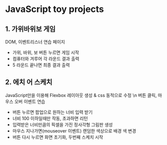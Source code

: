 # JavaScript toy projects
 
## 1. 가위바위보 게임
DOM, 이벤트리스너 연습 페이지
+ 가위, 바위, 보 버튼 누르면 게임 시작
+ 컴퓨터와 겨루어 각 라운드 결과 출력
+ 5 라운드 끝나면 최종 결과 출력

## 2. 에치 어 스케치
JavaScript만을 이용해 Flexbox 레이아웃 생성 & css 동적으로 수정
\n 버튼 클릭, 마우스 오버 이벤트 연습
+ 버튼 누르면 팝업으로  원하는 너비 입력 받기
+ 너비 100 이하일때만 작동, 초과하면 리턴
+ 입력받은 너비만큼의 픽셀을 가진 정사각형 그림판 생성
+ 마우스 지나가면(mouseover 이벤트) 랜덤한 색상으로 배경 색 변경
+ 버튼 다시 누르면 화면 초기화, 두번째 스케치 시작
